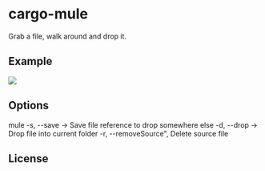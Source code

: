 # cargo-mule

Grab a file, walk around and drop it.

## Example

![](https://im7.ezgif.com/tmp/ezgif-7-5bb4b5ba624a.gif)


## Options

mule -s, --save <fileName> -> Save file reference to drop somewhere else
     -d, --drop <newFileName> -> Drop file into current folder
     -r, --removeSource", Delete source file
     
## License
[MIT]: https://choosealicense.com/licenses/mit/
